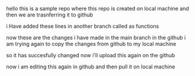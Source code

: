 hello this is a sample repo where this repo is created on local machine and then we are trasnferring it to github


i Have added these lines in another branch called as functions

now these are the changes i have made in the main branch in the github
i am trying again to copy the changes from github to my local machine 

so it has succesfully changed now i'll upload this again on the github

now i am editing this again in github and then pull it on local machine 
